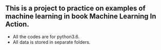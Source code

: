## This is a project to practice on examples of machine learning in book Machine Learning In Action.

* All the codes are for python3.6.
* All data is stored in separate folders.

